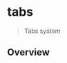 # tabs

[Squiz Boilerplate]: https://gitlab.squiz.net/boilerplate/squiz-boilerplate

> Tabs system

## Overview